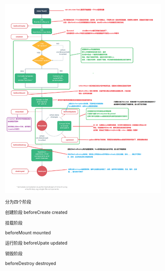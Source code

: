 ![lifecycle](./lifecycle.png)

分为四个阶段

创建阶段
beforeCreate
created

挂载阶段

beforeMount
mounted

运行阶段
beforeUpate
updated

销毁阶段

beforeDestroy
destroyed
